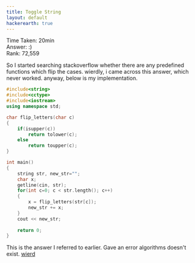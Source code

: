 ```yaml
---
title: Toggle String
layout: default
hackerearth: true
---
```



Time Taken: 20min   
Answer: :)   
Rank: 72,559 


So I started searching stackoverflow whether there are any predefined functions which flip the cases. wierdly, i came across this answer, which never worked.
anyway, below is my implementation.


``` c++
#include<string>
#include<cctype>
#include<iostream>
using namespace std;

char flip_letters(char c)
{
	if(isupper(c))
		return tolower(c);
	else
		return toupper(c);
}

int main()
{
	string str, new_str="";
	char x;
	getline(cin, str);
	for(int c=0; c < str.length(); c++)
	{
		x = flip_letters(str[c]);
		new_str += x;
	}
	cout << new_str;
	
	return 0;
}
```


This is the answer I referred to earlier. Gave an error algorithms doesn't exist. [wierd](https://stackoverflow.com/questions/4084458/how-do-i-change-the-case-of-a-string-in-c)
